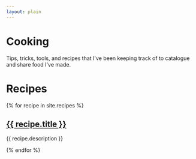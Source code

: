 ```yaml
---
layout: plain
---
```


# Cooking
Tips, tricks, tools, and recipes that I've been keeping track of to catalogue and share food I've made.

# Recipes
{% for recipe in site.recipes %}
<h2><a href="{{ recipe.url }}">{{ recipe.title }}</a></h2>
<p>{{ recipe.description }}</p>
{% endfor %}
